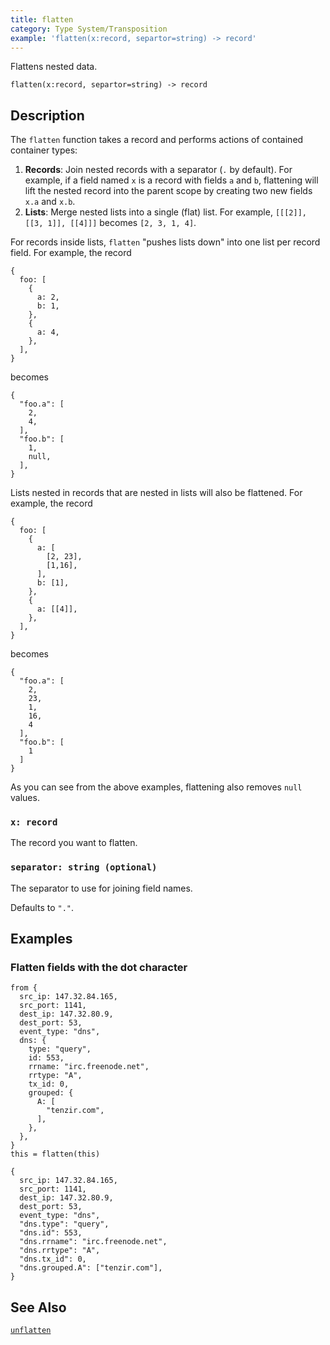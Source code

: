 ```yaml
---
title: flatten
category: Type System/Transposition
example: 'flatten(x:record, separtor=string) -> record'
---
```



Flattens nested data.

```tql
flatten(x:record, separtor=string) -> record
```

## Description

The `flatten` function takes a record and performs actions of contained
container types:

1. **Records**: Join nested records with a separator (`.` by default). For
   example, if a field named `x` is a record with fields `a` and `b`, flattening
   will lift the nested record into the parent scope by creating two new fields
   `x.a` and `x.b`.
2. **Lists**: Merge nested lists into a single (flat) list. For example,
   `[[[2]], [[3, 1]], [[4]]]` becomes `[2, 3, 1, 4]`.

For records inside lists, `flatten` "pushes lists down" into one list per record
field. For example, the record

```tql
{
  foo: [
    {
      a: 2,
      b: 1,
    },
    {
      a: 4,
    },
  ],
}
```

becomes

```tql
{
  "foo.a": [
    2,
    4,
  ],
  "foo.b": [
    1,
    null,
  ],
}
```

Lists nested in records that are nested in lists will also be flattened. For
example, the record

```tql
{
  foo: [
    {
      a: [
        [2, 23],
        [1,16],
      ],
      b: [1],
    },
    {
      a: [[4]],
    },
  ],
}
```

becomes

```tql
{
  "foo.a": [
    2,
    23,
    1,
    16,
    4
  ],
  "foo.b": [
    1
  ]
}
```

As you can see from the above examples, flattening also removes `null` values.

### `x: record`

The record you want to flatten.

### `separator: string (optional)`

The separator to use for joining field names.

Defaults to `"."`.

## Examples

### Flatten fields with the dot character

```tql
from {
  src_ip: 147.32.84.165,
  src_port: 1141,
  dest_ip: 147.32.80.9,
  dest_port: 53,
  event_type: "dns",
  dns: {
    type: "query",
    id: 553,
    rrname: "irc.freenode.net",
    rrtype: "A",
    tx_id: 0,
    grouped: {
      A: [
        "tenzir.com",
      ],
    },
  },
}
this = flatten(this)
```

```tql
{
  src_ip: 147.32.84.165,
  src_port: 1141,
  dest_ip: 147.32.80.9,
  dest_port: 53,
  event_type: "dns",
  "dns.type": "query",
  "dns.id": 553,
  "dns.rrname": "irc.freenode.net",
  "dns.rrtype": "A",
  "dns.tx_id": 0,
  "dns.grouped.A": ["tenzir.com"],
}
```

## See Also

[`unflatten`](/reference/functions/unflatten)
